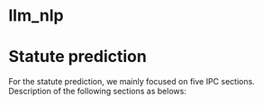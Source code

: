 # llm_nlp
# Statute prediction
For the statute prediction, we mainly focused on five IPC sections. Description of the following sections as belows:
